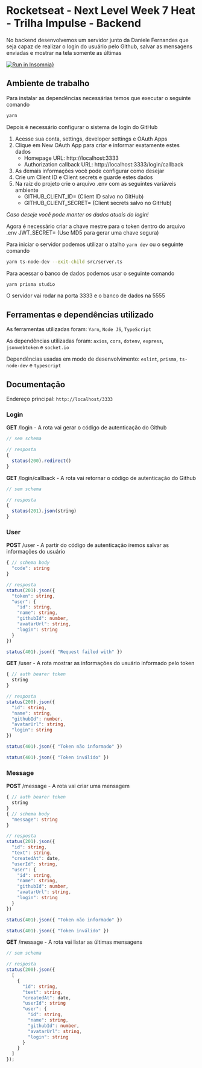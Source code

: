 # Rocketseat - Next Level Week 7 Heat - Trilha Impulse - Backend
No backend desenvolvemos um servidor junto da Daniele Fernandes que seja capaz de realizar o login do usuário pelo Github, salvar as mensagens enviadas e mostrar na tela somente as últimas

[![Run in Insomnia}](https://insomnia.rest/images/run.svg)](https://insomnia.rest/run/?label=NLW%207%20Impulse%20-%20Node%20JS&uri=https%3A%2F%2Fraw.githubusercontent.com%2Fdeibsoncogo%2FNLW7Impulse%2Fmaster%2Fbackend%2FInsomniaNLW7ImpuseBackend.json)

## Ambiente de trabalho
Para instalar as dependências necessárias temos que executar o seguinte comando
```bash
yarn
```

Depois é necessário configurar o sistema de login do GitHub
  1. Acesse sua conta, settings, developer settings e OAuth Apps
  2. Clique em New OAuth App para criar e informar exatamente estes dados
     * Homepage URL: http://localhost:3333
     * Authorization callback URL: http://localhost:3333/login/callback
  3. As demais informações você pode configurar como desejar
  4. Crie um Client ID e Client secrets e guarde estes dados
  5. Na raiz do projeto crie o arquivo .env com as seguintes variáveis ambiente
     * GITHUB_CLIENT_ID= (Client ID salvo no GitHub)
     * GITHUB_CLIENT_SECRET= (Client secrets salvo no GitHub)

*Caso deseje você pode manter os dados atuais do login!*

Agora é necessário criar a chave mestre para o token dentro do arquivo .env
  JWT_SECRET= (Use MD5 para gerar uma chave segura)

Para iniciar o servidor podemos utilizar o atalho `yarn dev` ou o seguinte comando
```bash
yarn ts-node-dev --exit-child src/server.ts
```

Para acessar o banco de dados podemos usar o seguinte comando
```bash
yarn prisma studio
```

O servidor vai rodar na porta 3333 e o banco de dados na 5555

## Ferramentas e dependências utilizado
As ferramentas utilizadas foram: `Yarn`, `Node JS`, `TypeScript`

As dependências utilizadas foram: `axios`, `cors`, `dotenv`, `express`, `jsonwebtoken` e `socket.io`

Dependências usadas em modo de desenvolvimento: `eslint`, `prisma`, `ts-node-dev` e `typescript`

## Documentação
Endereço principal: `http://localhost/3333`

### Login
**GET** /login - A rota vai gerar o código de autenticação do Github
```ts
// sem schema

// resposta
{
  status(200).redirect()
}
```

**GET** /login/callback - A rota vai retornar o código de autenticação do Github
```ts
// sem schema

// resposta
{
  status(201).json(string)
}
```

### User
**POST** /user - A partir do código de autenticação iremos salvar as informações do usuário
```ts
{ // schema body
  "code": string
}

// resposta
status(201).json({
  "token": string,
  "user": {
    "id": string,
    "name": string,
    "githubId": number,
    "avatarUrl": string,
    "login": string
  }
})

status(401).json({ "Request failed with" })
```

**GET** /user - A rota mostrar as informações do usuário informado pelo token
```ts
{ // auth bearer token
  string
}

// resposta
status(200).json({
  "id": string,
  "name": string,
  "githubId": number,
  "avatarUrl": string,
  "login": string
})

status(401).json({ "Token não informado" })

status(401).json({ "Token inválido" })
```

### Message
**POST** /message - A rota vai criar uma mensagem
```ts
{ // auth bearer token
  string
}
{ // schema body
  "message": string
}

// resposta
status(201).json({
  "id": string,
  "text": string,
  "createdAt": date,
  "userId": string,
  "user": {
    "id": string,
    "name": string,
    "githubId": number,
    "avatarUrl": string,
    "login": string
  }
})

status(401).json({ "Token não informado" })

status(401).json({ "Token inválido" })
```

**GET** /message - A rota vai listar as últimas mensagens
```ts
// sem schema

// resposta
status(200).json({
  [
    {
      "id": string,
      "text": string,
      "createdAt": date,
      "userId": string
      "user": {
        "id": string,
        "name": string,
        "githubId": number,
        "avatarUrl": string,
        "login": string
      }
    }
  ]
});
```
